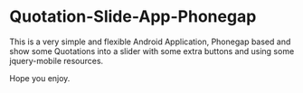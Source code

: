 Quotation-Slide-App-Phonegap
============================


This is a very simple and flexible Android Application, 
Phonegap based and show some Quotations into a slider with 
some extra buttons and using some jquery-mobile resources.

Hope you enjoy.
